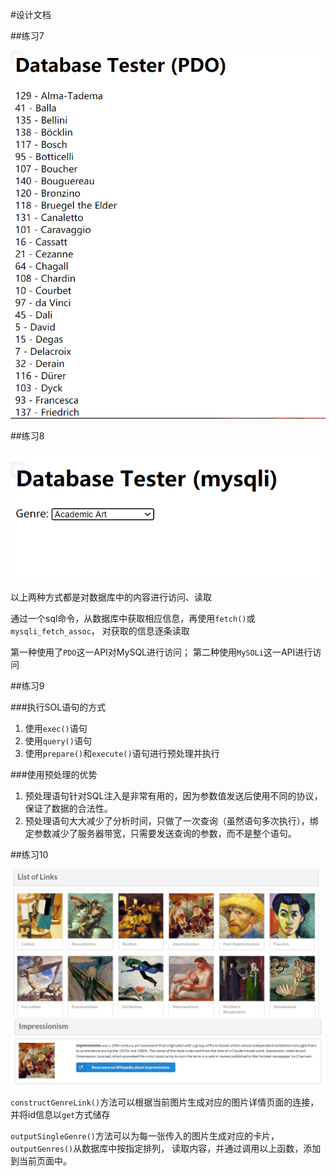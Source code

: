 #设计文档

##练习7

![figure1](./figures/fg1.png) 

##练习8

![figure2](./figures/fg2.png) 

以上两种方式都是对数据库中的内容进行访问、读取

通过一个sql命令，从数据库中获取相应信息，再使用`fetch()`或`mysqli_fetch_assoc`，
对获取的信息逐条读取

第一种使用了`PDO`这一API对MySQL进行访问；
第二种使用`MySOLi`这一API进行访问

##练习9

###执行SOL语句的方式

1. 使用`exec()`语句
2. 使用`query()`语句
3. 使用`prepare()`和`execute()`语句进行预处理并执行

###使用预处理的优势

1. 预处理语句针对SQL注入是非常有用的，因为参数值发送后使用不同的协议，保证了数据的合法性。
2. 预处理语句大大减少了分析时间，只做了一次查询（虽然语句多次执行），绑定参数减少了服务器带宽，只需要发送查询的参数，而不是整个语句。

##练习10

![figure3](./figures/fg3.png) 
![figure4](./figures/fg4.png) 

`constructGenreLink()`方法可以根据当前图片生成对应的图片详情页面的连接，并将id信息以`get`方式储存

`outputSingleGenre()`方法可以为每一张传入的图片生成对应的卡片，`outputGenres()`从数据库中按指定排列，
读取内容，并通过调用以上函数，添加到当前页面中。